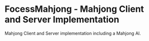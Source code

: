 # FocessMahjong - Mahjong Client and Server Implementation

Mahjong Client and Server implementation including a Mahjong AI.